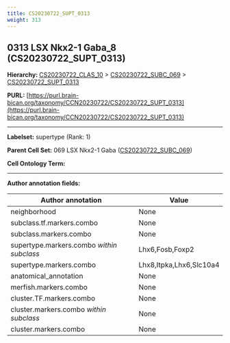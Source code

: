 ```yaml
---
title: CS20230722_SUPT_0313
weight: 313
---
```

## 0313 LSX Nkx2-1 Gaba_8 (CS20230722_SUPT_0313)
<b>Hierarchy: </b>
[CS20230722_CLAS_10](../CS20230722_CLAS_10) >
[CS20230722_SUBC_069](../CS20230722_SUBC_069) >
[CS20230722_SUPT_0313](../CS20230722_SUPT_0313)

**PURL:** [https://purl.brain-bican.org/taxonomy/CCN20230722/CS20230722_SUPT_0313](https://purl.brain-bican.org/taxonomy/CCN20230722/CS20230722_SUPT_0313)

---


**Labelset:** supertype (Rank: 1)

**Parent Cell Set:** 069 LSX Nkx2-1 Gaba ([CS20230722_SUBC_069](../CS20230722_SUBC_069))



**Cell Ontology Term:** 

[MARKER GENES.]: #


---

[TRANSFERRED ANNOTATIONS.]: #


[AUTHOR ANNOTATION FIELDS.]: #


**Author annotation fields:**

| Author annotation | Value |
|-------------------|-------|
|neighborhood|None|
|subclass.tf.markers.combo|None|
|subclass.markers.combo|None|
|supertype.markers.combo _within subclass_|Lhx6,Fosb,Foxp2|
|supertype.markers.combo|Lhx8,Itpka,Lhx6,Slc10a4|
|anatomical_annotation|None|
|merfish.markers.combo|None|
|cluster.TF.markers.combo|None|
|cluster.markers.combo _within subclass_|None|
|cluster.markers.combo|None|
